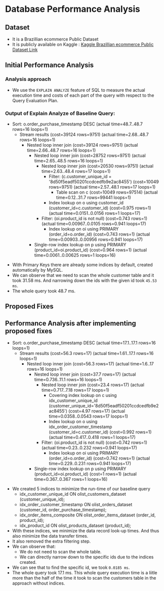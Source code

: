 # Database Performance Analysis

## Dataset
- It is a Brazillian ecommerce Public Dataset
- It is publicly available on Kaggle : [Kaggle Brazillian ecommerce Public Dataset Link](https://www.kaggle.com/datasets/olistbr/brazilian-ecommerce)

## Initial Performance Analysis

### Analysis approach
- We use the `EXPLAIN ANALYZE` feature of SQL to measure the actual execution time and costs of each part of the query with respect to the Query Evaluation Plan.


### Output of Explain Analyze of Baseline Query:
* Sort: o.order_purchase_timestamp DESC  (actual time=48.7..48.7 rows=16 loops=1) <br/>
    * Stream results  (cost=39124 rows=9751) (actual time=2.68..48.7 rows=16 loops=1) <br/>
        * Nested loop inner join  (cost=39124 rows=9751) (actual time=2.66..48.7 rows=16 loops=1) <br/>
            * Nested loop inner join  (cost=28752 rows=9751) (actual time=2.65..48.5 rows=16 loops=1) <br/>
                * Nested loop inner join  (cost=20530 rows=9751) (actual time=2.63..48.4 rows=17 loops=1) <br/>
                    * Filter: (c.customer_unique_id = '8d50f5eadf50201ccdcedfb9e2ac8455')  (cost=10049 rows=9751) (actual time=2.57..48.1 rows=17 loops=1) <br/>
                        * Table scan on c  (cost=10049 rows=97514) (actual time=0.12..31.7 rows=99441 loops=1) <br/>
                    * Index lookup on o using customer_id (customer_id=c.customer_id)  (cost=0.975 rows=1) (actual time=0.0151..0.0156 rows=1 loops=17) <br/>
                * Filter: (oi.product_id is not null)  (cost=0.743 rows=1) (actual time=0.00967..0.0105 rows=0.941 loops=17) <br/>
                    * Index lookup on oi using PRIMARY (order_id=o.order_id)  (cost=0.743 rows=1) (actual time=0.00903..0.00956 rows=0.941 loops=17) <br/>
            * Single-row index lookup on p using PRIMARY (product_id=oi.product_id)  (cost=0.964 rows=1) (actual time=0.0061..0.00625 rows=1 loops=16) <br/>

- With Primary Keys there are already some indices by default, created automatically by MySQL.
- We can observe that we need to scan the whole customer table and it took 31.58 ms. And narrowing down the ids with the given id took `45.53 ms`.
- The whole query took 48.7 ms.

## Proposed Fixes

## Performance Analysis after implementing proposed fixes

* Sort: o.order_purchase_timestamp DESC  (actual time=17.1..17.1 rows=16 loops=1)
    * Stream results  (cost=56.3 rows=17) (actual time=1.61..17.1 rows=16 loops=1)
        * Nested loop inner join  (cost=56.3 rows=17) (actual time=1.6..17 rows=16 loops=1)
            * Nested loop inner join  (cost=37.7 rows=17) (actual time=0.736..11.1 rows=16 loops=1)
                * Nested loop inner join  (cost=23.4 rows=17) (actual time=0.717..7.18 rows=17 loops=1)
                    * Covering index lookup on c using idx_customer_unique_id (customer_unique_id='8d50f5eadf50201ccdcedfb9e2ac8455')  (cost=4.97 rows=17) (actual time=0.0358..0.0543 rows=17 loops=1)
                    * Index lookup on o using idx_order_customer_timestamp (customer_id=c.customer_id)  (cost=0.992 rows=1) (actual time=0.417..0.418 rows=1 loops=17)
                * Filter: (oi.product_id is not null)  (cost=0.742 rows=1) (actual time=0.23..0.232 rows=0.941 loops=17)
                    * Index lookup on oi using PRIMARY (order_id=o.order_id)  (cost=0.742 rows=1) (actual time=0.229..0.231 rows=0.941 loops=17)
            * Single-row index lookup on p using PRIMARY (product_id=oi.product_id)  (cost=1 rows=1) (actual time=0.367..0.367 rows=1 loops=16)

- We created 5 indices to minimize the run-time of our baseline query
    - idx_customer_unique_id ON olist_customers_dataset (customer_unique_id);
    - idx_order_customer_timestamp ON olist_orders_dataset (customer_id, order_purchase_timestamp);
    - idx_order_items_composite ON olist_order_items_dataset (order_id, product_id);
    - idx_product_id ON olist_products_dataset (product_id);
- With these indices, we minimize the data record look-up times. And thus also minimize the data transfer times.
- It also removed the extra filtering step.
- We can observe that:
    - We do not need to scan the whole table.
    - We can directly narrow down to the specific ids due to the indices created.
- We can see that to find the specific id, we took `0.0185 ms`.
- The whole query took 17.1 ms. This whole query execution time is a liitle more than the half of the time it took to scan the customers table in the approach without indices.